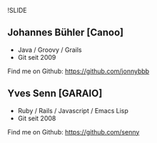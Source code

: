 !SLIDE
## Johannes Bühler [Canoo] ##
* Java / Groovy / Grails 
* Git seit 2009

Find me on Github: https://github.com/jonnybbb

## Yves Senn [GARAIO] ##
* Ruby / Rails / Javascript / Emacs Lisp
* Git seit 2008

Find me on Github: https://github.com/senny